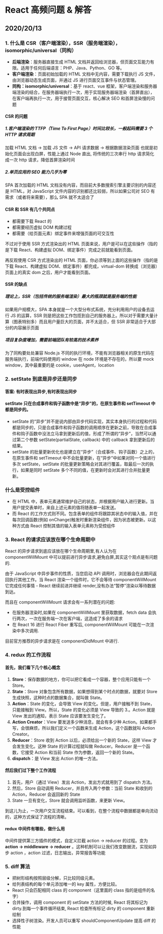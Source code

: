 # React 高频问题 & 解答

## 2020/20/13

### 1. 什么是 CSR（客户端渲染），SSR（服务端渲染），isomorphic/universal（同构）

- **后端渲染**：服务器直接生成 HTML 文档并返回给浏览器，但页面交互能力有限。适用于任何后端语言：PHP、Java、Python、GO 等。
- **客户端渲染**：页面初始加载的 HTML 文档中无内容，需要下载执行 JS 文件，由浏览器动态生成页面，并通过 JS 进行页面交互事件与状态管理。
- **同构：isomorphic/universal**：基于 react、vue 框架，客户端渲染和服务器端渲染的结合，在服务器端执行一次，用于实现服务器端渲染（首屏直出），在客户端再执行一次，用于接管页面交互，核心解决 SEO 和首屏渲染慢的问题

#### CSR 的问题

##### 1.客户端渲染的 TTFP（Time To First Page）时间比较长，一般起码需要 3 个 HTTP 请求周期

加载 HTML 文档 -> 加载 JS 文件 -> API 请求数据 -> 根据数据渲染页面
也就是初始化页面会出现白屏，性能上通过 Node 直出, 将传统的三次串行 http 请求简化成一次 http 请求，降低首屏渲染时间

##### 2.单页应用的 SEO 能力几乎为零

SPA 首次加载的 HTML 文档没有内容，而目前大多数搜索引擎主要识别的内容还是 HTML，对 JavaScript 文件内容的识别都还比较弱，所以如果公司对 SEO 有需求（或者将来需要），那么 SPA 就不太适合了

#### CSR 和 SSR 有几个共同点

- 都需要下载 React 的
- 都需要经历虚拟 DOM 构建过程
- 都需要（给页面元素）绑定事件来增强页面的可交互性

不过对于使用 SSR 方式渲染出的 HTML 页面来说，用户是可以在这些操作（指的是下载 React、构建虚拟 DOM、绑定事件）完成之前就能看到页面。

再反观使用 CSR 方式渲染出的 HTML 页面，你必须等到上面的这些操作（指的是下载 React、构建虚拟 DOM、绑定事件）都完成，virtual-dom 转换成（浏览器）页面上的真实 dom 之后，用户才能看到页面。

#### SSR 的缺点

##### 理论上，SSR（包括传统的服务端渲染）最大的瓶颈就是服务端的性能

如果用户规模大，SPA 本身就是一个大型分布式系统，充分利用用户的设备去运行 JS 的运算，SSR 则是把这些工作包揽到自己的服务器上。所以对于需要大量计算（图表特别多）而且用户量巨大的页面，并不太适合，但 SSR 非常适合于大部分的内容展示页面

##### 项目复杂度增加，需要前端团队有较高的技术素养

为了同构要处处兼容 Node.js 不同的执行环境，不能有浏览器相关的原生代码在服务端执行，前端代码使用的 window 在 node 环境是不存在的，所以要 mock window，其中最重要的是 cookie，userAgent，location

### 2. setState 到底是异步还是同步

#### 答案: 有时表现出异步,有时表现出同步

#### setState 只在合成事件和钩子函数中是“异步”的，在原生事件和 setTimeout 中都是同步的。

- setState 的“异步”并不是说内部由异步代码实现，其实本身执行的过程和代码都是同步的，只是合成事件和钩子函数的调用顺序在更新之前，导致在合成事件和钩子函数中没法立马拿到更新后的值，形成了所谓的“异步”，当然可以通过第二个参数 setState(partialState, callback) 中的 callback 拿到更新后的结果。
- setState 的批量更新优化也是建立在“异步”（合成事件、钩子函数）之上的，在原生事件和 setTimeout 中不会批量更新，在“异步”中如果对同一个值进行多次 setState，setState 的批量更新策略会对其进行覆盖，取最后一次的执行，如果是同时 setState 多个不同的值，在更新时会对其进行合并批量更新。

### 什么是受控组件

- 在 HTML 中，表单元素通常维护自己的状态，并根据用户输入进行更新。当用户提交表单时，来自上述元素的值将随表单一起发送。
- 而 React 的工作方式则不同。包含表单的组件将跟踪其状态中的输入值，并在每次回调函数(例如 onChange)触发时重新渲染组件，因为状态被更新。以这种方式由 React 控制其值的输入表单元素称为受控组件

### 3. React 的请求应该放在哪个生命周期中

React 的异步请求到底应该放在哪个生命周期里,有人认为在 componentWillMount 中可以提前进行异步请求,避免白屏,其实这个观点是有问题的.

由于 JavaScript 中异步事件的性质，当您启动 API 调用时，浏览器会在此期间返回执行其他工作。当 React 渲染一个组件时，它不会等待 componentWillMount 它完成任何事情 - React 继续前进并继续 render,没有办法“暂停”渲染以等待数据到达。

而且在 componentWillMount 请求会有一系列潜在的问题:

- 在服务器渲染时,如果在 componentWillMount 里获取数据，fetch data 会执行两次，一次在服务端一次在客户端，这造成了多余的请求
- 在 React 16 进行 React Fiber 重写后, componentWillMount 可能在一次渲染中多次调用.

目前官方推荐的异步请求是在 componentDidMount 中进行.

### 4. redux 的工作流程

#### 首先，我们看下几个核心概念

1. **Store**：保存数据的地方，你可以把它看成一个容器，整个应用只能有一个 Store。
2. **State**：Store 对象包含所有数据，如果想得到某个时点的数据，就要对 Store 生成快照，这种时点的数据集合，就叫做 State。
3. **Action**：State 的变化，会导致 View 的变化。但是，用户接触不到 State，只能接触到 View。所以，State 的变化必须是 View 导致的 3.。Action 就是 View 发出的通知，表示 State 应该要发生变化了。
4. **Action Creator**：View 要发送多少种消息，就会有多少种 Action。如果都手写，会很麻烦，所以我们定义一个函数来生成 Action，这个函数就叫 Action Creator。
5. **Reducer**：Store 收到 Action 以后，必须给出一个新的 State，这样 View 才会发生变化。这种 State 的计算过程就叫做 Reducer。Reducer 是一个函数，它接受 Action 和当前 State 作为参数，返回一个新的 State。
6. **dispatch**：是 View 发出 Action 的唯一方法。

#### 然后我们过下整个工作流程

1. 首先，用户（通过 View）发出 Action，发出方式就用到了 dispatch 方法。
2. 然后，Store 自动调用 Reducer，并且传入两个参数：当前 State 和收到的 Action，Reducer 会返回新的 State
3. State 一旦有变化，Store 就会调用监听函数，来更新 View。

到这儿为止，一次用户交互流程结束。可以看到，在整个流程中数据都是单向流动的，这种方式保证了流程的清晰。

#### redux 中间件有哪些，做什么用

中间件提供第三方插件的模式，自定义拦截 action -> reducer 的过程。变为 **action -> middleware -> reducer** 。这种机制可以让我们改变数据流，实现如异步 action ，action 过滤，日志输出，异常报告等功能

### 5. diff 算法

- 把树形结构按照层级分解，只比较同级元素。
- 给列表结构的每个单元添加唯一的 key 属性，方便比较。
- React 只会匹配相同 class 的 component（这里面的 class 指的是组件的名字）
- 合并操作，调用 component 的 setState 方法的时候, React 将其标记为 dirty.到每一个事件循环结束, React 检查所有标记 dirty 的 component 重新绘制
- 选择性子树渲染。开发人员可以重写 shouldComponentUpdate 提高 diff 的性能
